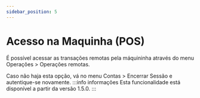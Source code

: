 ```yaml
---
sidebar_position: 5
---
```


# Acesso na Maquinha (POS)

É possível acessar as transações remotas pela máquininha através do menu Operações > Operações remotas.

Caso não haja esta opção, vá no menu Contas > Encerrar Sessão e autentique-se novamente.
:::info informações
Esta funcionalidade está disponível a partir da versão 1.5.0.
:::
